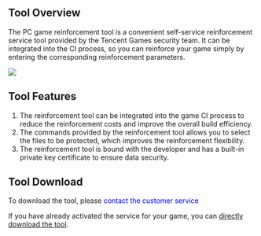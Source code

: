 ## Tool Overview

The PC game reinforcement tool is a convenient self-service reinforcement service tool provided by the Tencent Games security team. It can be integrated into the CI process, so you can reinforce your game simply by entering the corresponding reinforcement parameters.

![](/docs/ACE-doc/60_shellservice-pc/10/1.png )

## Tool Features

1. The reinforcement tool can be integrated into the game CI process to reduce the reinforcement costs and improve the overall build efficiency.
2. The commands provided by the reinforcement tool allows you to select the files to be protected, which improves the reinforcement flexibility.
3. The reinforcement tool is bound with the developer and has a built-in private key certificate to ensure data security.

## Tool Download

To download the tool, please <font color="blue">contact the customer service</font>

If you have already activated the service for your game, you can [directly download the tool](#/tool-center).

